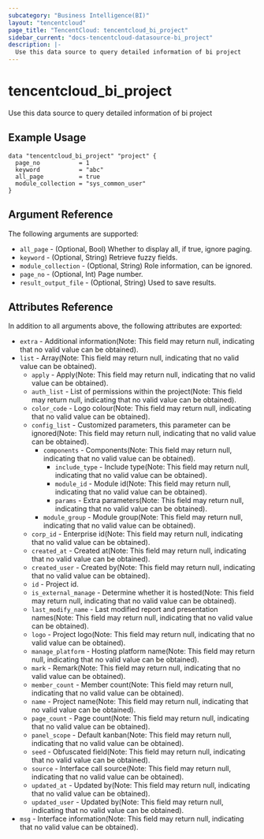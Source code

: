 ```yaml
---
subcategory: "Business Intelligence(BI)"
layout: "tencentcloud"
page_title: "TencentCloud: tencentcloud_bi_project"
sidebar_current: "docs-tencentcloud-datasource-bi_project"
description: |-
  Use this data source to query detailed information of bi project
---
```


# tencentcloud_bi_project

Use this data source to query detailed information of bi project

## Example Usage

```hcl
data "tencentcloud_bi_project" "project" {
  page_no           = 1
  keyword           = "abc"
  all_page          = true
  module_collection = "sys_common_user"
}
```

## Argument Reference

The following arguments are supported:

* `all_page` - (Optional, Bool) Whether to display all, if true, ignore paging.
* `keyword` - (Optional, String) Retrieve fuzzy fields.
* `module_collection` - (Optional, String) Role information, can be ignored.
* `page_no` - (Optional, Int) Page number.
* `result_output_file` - (Optional, String) Used to save results.

## Attributes Reference

In addition to all arguments above, the following attributes are exported:

* `extra` - Additional information(Note: This field may return null, indicating that no valid value can be obtained).
* `list` - Array(Note: This field may return null, indicating that no valid value can be obtained).
  * `apply` - Apply(Note: This field may return null, indicating that no valid value can be obtained).
  * `auth_list` - List of permissions within the project(Note: This field may return null, indicating that no valid value can be obtained).
  * `color_code` - Logo colour(Note: This field may return null, indicating that no valid value can be obtained).
  * `config_list` - Customized parameters, this parameter can be ignored(Note: This field may return null, indicating that no valid value can be obtained).
    * `components` - Components(Note: This field may return null, indicating that no valid value can be obtained).
      * `include_type` - Include type(Note: This field may return null, indicating that no valid value can be obtained).
      * `module_id` - Module id(Note: This field may return null, indicating that no valid value can be obtained).
      * `params` - Extra parameters(Note: This field may return null, indicating that no valid value can be obtained).
    * `module_group` - Module group(Note: This field may return null, indicating that no valid value can be obtained).
  * `corp_id` - Enterprise id(Note: This field may return null, indicating that no valid value can be obtained).
  * `created_at` - Created at(Note: This field may return null, indicating that no valid value can be obtained).
  * `created_user` - Created by(Note: This field may return null, indicating that no valid value can be obtained).
  * `id` - Project id.
  * `is_external_manage` - Determine whether it is hosted(Note: This field may return null, indicating that no valid value can be obtained).
  * `last_modify_name` - Last modified report and presentation names(Note: This field may return null, indicating that no valid value can be obtained).
  * `logo` - Project logo(Note: This field may return null, indicating that no valid value can be obtained).
  * `manage_platform` - Hosting platform name(Note: This field may return null, indicating that no valid value can be obtained).
  * `mark` - Remark(Note: This field may return null, indicating that no valid value can be obtained).
  * `member_count` - Member count(Note: This field may return null, indicating that no valid value can be obtained).
  * `name` - Project name(Note: This field may return null, indicating that no valid value can be obtained).
  * `page_count` - Page count(Note: This field may return null, indicating that no valid value can be obtained).
  * `panel_scope` - Default kanban(Note: This field may return null, indicating that no valid value can be obtained).
  * `seed` - Obfuscated field(Note: This field may return null, indicating that no valid value can be obtained).
  * `source` - Interface call source(Note: This field may return null, indicating that no valid value can be obtained).
  * `updated_at` - Updated by(Note: This field may return null, indicating that no valid value can be obtained).
  * `updated_user` - Updated by(Note: This field may return null, indicating that no valid value can be obtained).
* `msg` - Interface information(Note: This field may return null, indicating that no valid value can be obtained).



